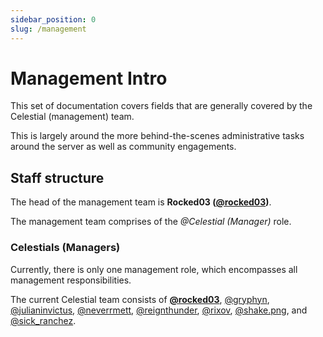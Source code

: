 ```yaml
---
sidebar_position: 0
slug: /management
---
```


# Management Intro

This set of documentation covers fields that are generally covered by the Celestial (management) team.

This is largely around the more behind-the-scenes administrative tasks around the server as well as community engagements. 

## Staff structure

The head of the management team is **Rocked03 ([@rocked03](https://discord.com/users/204778476102877187))**.

The management team comprises of the *@Celestial (Manager)* role. 

### Celestials (Managers)

Currently, there is only one management role, which encompasses all management responsibilities.

The current Celestial team consists of **[@rocked03](https://discord.com/users/204778476102877187)**, [@gryphyn](https://discord.com/users/425133411837935628), [@julianinvictus](https://discord.com/users/621018366655725570), [@neverrmett](https://discord.com/users/734640971232444486), [@reignthunder](https://discord.com/users/217157630215323648), [@rixov](https://discord.com/users/1289511684058120193), [@shake.png](https://discord.com/users/1034384071415050300), and [@sick_ranchez](https://discord.com/users/947853707331121282).

